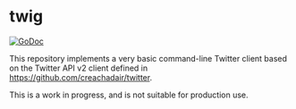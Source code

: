 # twig

[![GoDoc](https://img.shields.io/static/v1?label=godoc&message=reference&color=blue)](https://pkg.go.dev/github.com/creachadair/twig)

This repository implements a very basic command-line Twitter client based on
the Twitter API v2 client defined in https://github.com/creachadair/twitter.

This is a work in progress, and is not suitable for production use.
